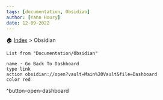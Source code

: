 ```yaml
---
tags: [documentation, Obsidian]
author: [Yann Houry]
date: 12-09-2022
---
```


🏠 [Index](obsidian://open?vault=Main%20Vault&file=Documentation%2FDocumentation%20TOC) > Obsidian

```dataview
List from "Documentation/Obsidian"
```

```button
name ➝ Go Back To Dashboard
type link
action obsidian://open?vault=Main%20Vault&file=Dashboard
color red 
```
^button-open-dashboard